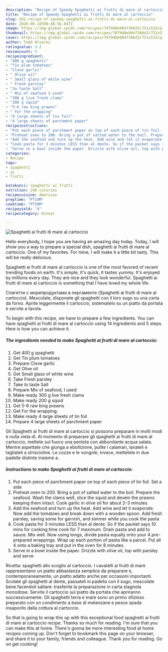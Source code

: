 ```yaml
---
description: "Recipe of Speedy Spaghetti ai frutti di mare al cartoccio"
title: "Recipe of Speedy Spaghetti ai frutti di mare al cartoccio"
slug: 591-recipe-of-speedy-spaghetti-ai-frutti-di-mare-al-cartoccio
date: 2020-06-18T00:48:56.047Z
image: https://img-global.cpcdn.com/recipes/7879d0e9047366d3/751x532cq70/spaghetti-ai-frutti-di-mare-al-cartoccio-recipe-main-photo.jpg
thumbnail: https://img-global.cpcdn.com/recipes/7879d0e9047366d3/751x532cq70/spaghetti-ai-frutti-di-mare-al-cartoccio-recipe-main-photo.jpg
cover: https://img-global.cpcdn.com/recipes/7879d0e9047366d3/751x532cq70/spaghetti-ai-frutti-di-mare-al-cartoccio-recipe-main-photo.jpg
author: Todd Alvarez
ratingvalue: 3.2
reviewcount: 3
recipeingredient:
- "400 g spaghetti"
- "Tin plum tomatoes"
- "Clove garlic"
- " Olive oil"
- " Small glass of white wine"
- " Fresh parsley"
- "to taste Salt"
- " Mix of seafood I used"
- "300 g live fresh clams"
- "200 g squid"
- "5-6 raw king prawns"
- " For the wrapping"
- "4 large sheets of tin foil"
- "4 large sheets of parchment paper"
recipeinstructions:
- "Put each piece of parchment paper on top of each piece of tin foil. Set a side"
- "Preheat oven to 200. Bring a pot of salted water to the boil. Prepare the seafood. Wash the clams well, slice the squid and devein the prawns keeping them intact. Cook garlic in olive oil for about 2-3 minutes"
- "Add the seafood and turn up the heat. Add wine and let it evaporate. Now add the tomatoes and break down with a wooden spoon. Add fresh parsley, saving some for garnish, and simmer while you cook the pasta"
- "Cook pasta for 3 minutes LESS than al dente. So if the packet says 10 mins for cooking time cook for 7 maximum. Drain pasta and add to sauce. Mix well. Now using tongs, divide pasta equally onto your 4 pre-prepared wrappings. Wrap up each portion of pasta like a parcel. Put all 4 onto a baking tray and put in the oven for 8 minutes."
- "Serve in a bowl inside the paper. Drizzle with olive oil, top with parsley and serve"
categories:
- Recipe
tags:
- spaghetti
- ai
- frutti

katakunci: spaghetti ai frutti 
nutrition: 248 calories
recipecuisine: American
preptime: "PT19M"
cooktime: "PT39M"
recipeyield: "4"
recipecategory: Dinner

---
```



![Spaghetti ai frutti di mare al cartoccio](https://img-global.cpcdn.com/recipes/7879d0e9047366d3/751x532cq70/spaghetti-ai-frutti-di-mare-al-cartoccio-recipe-main-photo.jpg)

Hello everybody, I hope you are having an amazing day today. Today, I will show you a way to prepare a special dish, spaghetti ai frutti di mare al cartoccio. One of my favorites. For mine, I will make it a little bit tasty. This will be really delicious.

Spaghetti ai frutti di mare al cartoccio is one of the most favored of recent trending foods on earth. It's simple, it's quick, it tastes yummy. It's enjoyed by millions every day. They are nice and they look wonderful. Spaghetti ai frutti di mare al cartoccio is something that I have loved my whole life.

Спагетти с морепродуктами в пергаменте (Spaghetti ai frutti di mare al cartoccio). Mescolate, disponete gli spaghetti con il loro sugo su una carta da forno. Aprite leggermente il cartoccio, sistematelo su un piatto da portata e servite a tavola.


To begin with this recipe, we have to prepare a few ingredients. You can have spaghetti ai frutti di mare al cartoccio using 14 ingredients and 5 steps. Here is how you can achieve it.

<!--inarticleads1-->

##### The ingredients needed to make Spaghetti ai frutti di mare al cartoccio:

1. Get 400 g spaghetti
1. Get Tin plum tomatoes
1. Prepare Clove garlic
1. Get  Olive oil
1. Get  Small glass of white wine
1. Take  Fresh parsley
1. Take to taste Salt
1. Prepare  Mix of seafood, I used:
1. Make ready 300 g live fresh clams
1. Make ready 200 g squid
1. Get 5-6 raw king prawns
1. Get  For the wrapping:
1. Make ready 4 large sheets of tin foil
1. Prepare 4 large sheets of parchment paper


Gli Spaghetti ai frutti di mare al cartoccio si possono preparare in molti modi e nulla vieta di. Al momento di preparare gli spaghetti ai frutti di mare al cartoccio, mettete sul fuoco una pentola con abbondante acqua salata. Mentre aspettate che giunga a ebollizione, pulite i calamari, lavateli e tagliateli a striscioline. Le cozze e le vongole, invece, mettetele in due padelle distinte insieme a. 

<!--inarticleads2-->

##### Instructions to make Spaghetti ai frutti di mare al cartoccio:

1. Put each piece of parchment paper on top of each piece of tin foil. Set a side
1. Preheat oven to 200. Bring a pot of salted water to the boil. Prepare the seafood. Wash the clams well, slice the squid and devein the prawns keeping them intact. Cook garlic in olive oil for about 2-3 minutes
1. Add the seafood and turn up the heat. Add wine and let it evaporate. Now add the tomatoes and break down with a wooden spoon. Add fresh parsley, saving some for garnish, and simmer while you cook the pasta
1. Cook pasta for 3 minutes LESS than al dente. So if the packet says 10 mins for cooking time cook for 7 maximum. Drain pasta and add to sauce. Mix well. Now using tongs, divide pasta equally onto your 4 pre-prepared wrappings. Wrap up each portion of pasta like a parcel. Put all 4 onto a baking tray and put in the oven for 8 minutes.
1. Serve in a bowl inside the paper. Drizzle with olive oil, top with parsley and serve


Ricetta: spaghetti allo scoglio al cartoccio. I cavatelli ai frutti di mare rappresentano un piatto abbastanza semplice da preparare e, contemporaneamente, un piatto adatto anche per occasioni importanti. Scolate gli spaghetti al dente, passateli in padella con il sugo, mescolate bene facendoli saltare: trasferite la preparazione in carta stagnola monodose. Servite il cartoccio sul piatto da portata che apriranno successivamente. Gli spaghetti terra e mare sono un primo sfizioso preparato con un condimento a base di melanzane e pesce spada insaporito dalla cottura al cartoccio. 

So that is going to wrap this up with this exceptional food spaghetti ai frutti di mare al cartoccio recipe. Thanks so much for reading. I'm sure that you can make this at home. There's gonna be more interesting food at home recipes coming up. Don't forget to bookmark this page on your browser, and share it to your family, friends and colleague. Thank you for reading. Go on get cooking!
